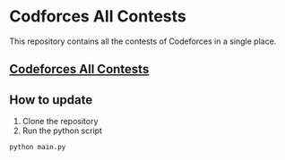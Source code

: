 # Codforces All Contests
This repository contains all the contests of Codeforces in a single place.

## [Codeforces All Contests](https://shhossain.github.io/codeforces-all-contests/)


## How to update
1. Clone the repository
2. Run the python script
```bash
python main.py
```